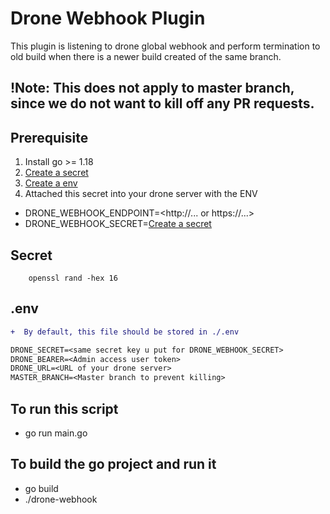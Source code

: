 # Drone Webhook Plugin
This plugin is listening to drone global webhook and perform termination to old build when there is a newer build created of the same branch.

## !Note: This does not apply to master branch, since we do not want to kill off any PR requests. 

## Prerequisite
1. Install go >= 1.18
2. [Create a secret](#secret)
3. [Create a env](#env)
4. Attached this secret into your drone server with the ENV 
  - DRONE_WEBHOOK_ENDPOINT=<http://... or https://...>
  - DRONE_WEBHOOK_SECRET=[Create a secret](#secret)

## Secret 
```
    openssl rand -hex 16
```

## .env
```diff
+  By default, this file should be stored in ./.env

DRONE_SECRET=<same secret key u put for DRONE_WEBHOOK_SECRET>
DRONE_BEARER=<Admin access user token>
DRONE_URL=<URL of your drone server>
MASTER_BRANCH=<Master branch to prevent killing>

```

## To run this script
- go run main.go

## To build the go project and run it 
- go build 
- ./drone-webhook